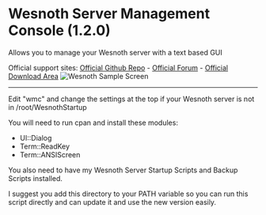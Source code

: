 # Wesnoth Server Management Console (1.2.0)
Allows you to manage your Wesnoth server with a text based GUI

Official support sites: [Official Github Repo](https://github.com/fstltna/WesnothManagementConsole) - [Official Forum](https://wesnoth.gameplayer.club/index.php/forum/wesnoth-server-tools)  - [Official Download Area](https://wesnoth.gameplayer.club/index.php/downloads/category/5-wesnoth-server-tools)
![Wesnoth Sample Screen](https://wesnoth.gameplayer.club/The_Battle_for_Wesnoth.jpg)

---

Edit "wmc" and change the settings at the top if your Wesnoth server is not in /root/WesnothStartup

You will need to run cpan and install these modules:

- UI::Dialog
- Term::ReadKey
- Term::ANSIScreen

You also need to have my Wesnoth Server Startup Scripts and Backup Scripts installed.

I suggest you add this directory to your PATH variable so you can run this script directly and can update it and use the new version easily.

